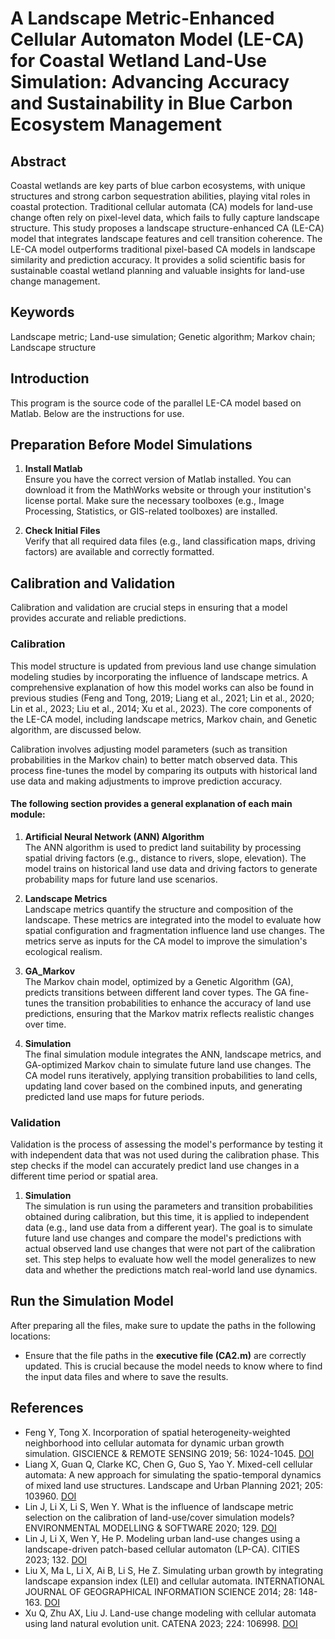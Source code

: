 # A Landscape Metric-Enhanced Cellular Automaton Model (LE-CA) for Coastal Wetland Land-Use Simulation: Advancing Accuracy and Sustainability in Blue Carbon Ecosystem Management

## Abstract

Coastal wetlands are key parts of blue carbon ecosystems, with unique structures and strong carbon sequestration abilities, playing vital roles in coastal protection. Traditional cellular automata (CA) models for land-use change often rely on pixel-level data, which fails to fully capture landscape structure. This study proposes a landscape structure-enhanced CA (LE-CA) model that integrates landscape features and cell transition coherence. The LE-CA model outperforms traditional pixel-based CA models in landscape similarity and prediction accuracy. It provides a solid scientific basis for sustainable coastal wetland planning and valuable insights for land-use change management.

## Keywords

Landscape metric; Land-use simulation; Genetic algorithm; Markov chain; Landscape structure

## Introduction

This program is the source code of the parallel LE-CA model based on Matlab. Below are the instructions for use.

## Preparation Before Model Simulations

1. **Install Matlab**  
   Ensure you have the correct version of Matlab installed. You can download it from the MathWorks website or through your institution's license portal. Make sure the necessary toolboxes (e.g., Image Processing, Statistics, or GIS-related toolboxes) are installed.

2. **Check Initial Files**  
   Verify that all required data files (e.g., land classification maps, driving factors) are available and correctly formatted.

## Calibration and Validation

Calibration and validation are crucial steps in ensuring that a model provides accurate and reliable predictions.

### Calibration

This model structure is updated from previous land use change simulation modeling studies by incorporating the influence of landscape metrics. A comprehensive explanation of how this model works can also be found in previous studies (Feng and Tong, 2019; Liang et al., 2021; Lin et al., 2020; Lin et al., 2023; Liu et al., 2014; Xu et al., 2023). The core components of the LE-CA model, including landscape metrics, Markov chain, and Genetic algorithm, are discussed below.

Calibration involves adjusting model parameters (such as transition probabilities in the Markov chain) to better match observed data. This process fine-tunes the model by comparing its outputs with historical land use data and making adjustments to improve prediction accuracy.

#### The following section provides a general explanation of each main module:

1. **Artificial Neural Network (ANN) Algorithm**  
   The ANN algorithm is used to predict land suitability by processing spatial driving factors (e.g., distance to rivers, slope, elevation). The model trains on historical land use data and driving factors to generate probability maps for future land use scenarios.

2. **Landscape Metrics**  
   Landscape metrics quantify the structure and composition of the landscape. These metrics are integrated into the model to evaluate how spatial configuration and fragmentation influence land use changes. The metrics serve as inputs for the CA model to improve the simulation's ecological realism.

3. **GA_Markov**  
   The Markov chain model, optimized by a Genetic Algorithm (GA), predicts transitions between different land cover types. The GA fine-tunes the transition probabilities to enhance the accuracy of land use predictions, ensuring that the Markov matrix reflects realistic changes over time.

4. **Simulation**  
   The final simulation module integrates the ANN, landscape metrics, and GA-optimized Markov chain to simulate future land use changes. The CA model runs iteratively, applying transition probabilities to land cells, updating land cover based on the combined inputs, and generating predicted land use maps for future periods.

### Validation

Validation is the process of assessing the model's performance by testing it with independent data that was not used during the calibration phase. This step checks if the model can accurately predict land use changes in a different time period or spatial area.

1. **Simulation**  
   The simulation is run using the parameters and transition probabilities obtained during calibration, but this time, it is applied to independent data (e.g., land use data from a different year). The goal is to simulate future land use changes and compare the model's predictions with actual observed land use changes that were not part of the calibration set. This step helps to evaluate how well the model generalizes to new data and whether the predictions match real-world land use dynamics.

## Run the Simulation Model

After preparing all the files, make sure to update the paths in the following locations:
- Ensure that the file paths in the **executive file (CA2.m)** are correctly updated. This is crucial because the model needs to know where to find the input data files and where to save the results.

## References

- Feng Y, Tong X. Incorporation of spatial heterogeneity-weighted neighborhood into cellular automata for dynamic urban growth simulation. GISCIENCE & REMOTE SENSING 2019; 56: 1024-1045. [DOI](https://doi.org/10.1080/15481603.2019.1603187)
- Liang X, Guan Q, Clarke KC, Chen G, Guo S, Yao Y. Mixed-cell cellular automata: A new approach for simulating the spatio-temporal dynamics of mixed land use structures. Landscape and Urban Planning 2021; 205: 103960. [DOI](https://doi.org/10.1016/j.landurbplan.2020.103960)
- Lin J, Li X, Li S, Wen Y. What is the influence of landscape metric selection on the calibration of land-use/cover simulation models? ENVIRONMENTAL MODELLING & SOFTWARE 2020; 129. [DOI](https://doi.org/10.1016/j.envsoft.2020.104719)
- Lin J, Li X, Wen Y, He P. Modeling urban land-use changes using a landscape-driven patch-based cellular automaton (LP-CA). CITIES 2023; 132. [DOI](https://doi.org/10.1016/j.cities.2022.103906)
- Liu X, Ma L, Li X, Ai B, Li S, He Z. Simulating urban growth by integrating landscape expansion index (LEI) and cellular automata. INTERNATIONAL JOURNAL OF GEOGRAPHICAL INFORMATION SCIENCE 2014; 28: 148-163. [DOI](https://doi.org/10.1080/13658816.2013.831097)
- Xu Q, Zhu AX, Liu J. Land-use change modeling with cellular automata using land natural evolution unit. CATENA 2023; 224: 106998. [DOI](https://doi.org/10.1016/j.catena.2023.106998)
